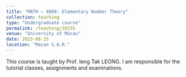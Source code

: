 ```yaml
---
title: "MATH – 4000: Elementary Number Theory"
collection: teaching
type: "Undergraduate course"
permalink: /teaching/2023S
venue: "University of Macau"
date: 2023-08-25
location: "Macao S.A.R."
---
```


This course is taught by Prof. Ieng Tak LEONG. I am responsible for the tutorial classes, assignments and examinations.
